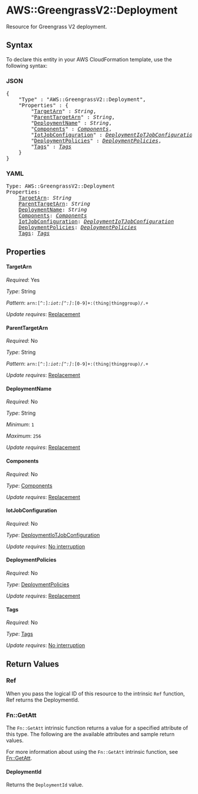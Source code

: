 # AWS::GreengrassV2::Deployment

Resource for Greengrass V2 deployment.

## Syntax

To declare this entity in your AWS CloudFormation template, use the following syntax:

### JSON

<pre>
{
    "Type" : "AWS::GreengrassV2::Deployment",
    "Properties" : {
        "<a href="#targetarn" title="TargetArn">TargetArn</a>" : <i>String</i>,
        "<a href="#parenttargetarn" title="ParentTargetArn">ParentTargetArn</a>" : <i>String</i>,
        "<a href="#deploymentname" title="DeploymentName">DeploymentName</a>" : <i>String</i>,
        "<a href="#components" title="Components">Components</a>" : <i><a href="components.md">Components</a></i>,
        "<a href="#iotjobconfiguration" title="IotJobConfiguration">IotJobConfiguration</a>" : <i><a href="deploymentiotjobconfiguration.md">DeploymentIoTJobConfiguration</a></i>,
        "<a href="#deploymentpolicies" title="DeploymentPolicies">DeploymentPolicies</a>" : <i><a href="deploymentpolicies.md">DeploymentPolicies</a></i>,
        "<a href="#tags" title="Tags">Tags</a>" : <i><a href="tags.md">Tags</a></i>
    }
}
</pre>

### YAML

<pre>
Type: AWS::GreengrassV2::Deployment
Properties:
    <a href="#targetarn" title="TargetArn">TargetArn</a>: <i>String</i>
    <a href="#parenttargetarn" title="ParentTargetArn">ParentTargetArn</a>: <i>String</i>
    <a href="#deploymentname" title="DeploymentName">DeploymentName</a>: <i>String</i>
    <a href="#components" title="Components">Components</a>: <i><a href="components.md">Components</a></i>
    <a href="#iotjobconfiguration" title="IotJobConfiguration">IotJobConfiguration</a>: <i><a href="deploymentiotjobconfiguration.md">DeploymentIoTJobConfiguration</a></i>
    <a href="#deploymentpolicies" title="DeploymentPolicies">DeploymentPolicies</a>: <i><a href="deploymentpolicies.md">DeploymentPolicies</a></i>
    <a href="#tags" title="Tags">Tags</a>: <i><a href="tags.md">Tags</a></i>
</pre>

## Properties

#### TargetArn

_Required_: Yes

_Type_: String

_Pattern_: <code>arn:[^:]*:iot:[^:]*:[0-9]+:(thing|thinggroup)/.+</code>

_Update requires_: [Replacement](https://docs.aws.amazon.com/AWSCloudFormation/latest/UserGuide/using-cfn-updating-stacks-update-behaviors.html#update-replacement)

#### ParentTargetArn

_Required_: No

_Type_: String

_Pattern_: <code>arn:[^:]*:iot:[^:]*:[0-9]+:(thing|thinggroup)/.+</code>

_Update requires_: [Replacement](https://docs.aws.amazon.com/AWSCloudFormation/latest/UserGuide/using-cfn-updating-stacks-update-behaviors.html#update-replacement)

#### DeploymentName

_Required_: No

_Type_: String

_Minimum_: <code>1</code>

_Maximum_: <code>256</code>

_Update requires_: [Replacement](https://docs.aws.amazon.com/AWSCloudFormation/latest/UserGuide/using-cfn-updating-stacks-update-behaviors.html#update-replacement)

#### Components

_Required_: No

_Type_: <a href="components.md">Components</a>

_Update requires_: [Replacement](https://docs.aws.amazon.com/AWSCloudFormation/latest/UserGuide/using-cfn-updating-stacks-update-behaviors.html#update-replacement)

#### IotJobConfiguration

_Required_: No

_Type_: <a href="deploymentiotjobconfiguration.md">DeploymentIoTJobConfiguration</a>

_Update requires_: [No interruption](https://docs.aws.amazon.com/AWSCloudFormation/latest/UserGuide/using-cfn-updating-stacks-update-behaviors.html#update-no-interrupt)

#### DeploymentPolicies

_Required_: No

_Type_: <a href="deploymentpolicies.md">DeploymentPolicies</a>

_Update requires_: [Replacement](https://docs.aws.amazon.com/AWSCloudFormation/latest/UserGuide/using-cfn-updating-stacks-update-behaviors.html#update-replacement)

#### Tags

_Required_: No

_Type_: <a href="tags.md">Tags</a>

_Update requires_: [No interruption](https://docs.aws.amazon.com/AWSCloudFormation/latest/UserGuide/using-cfn-updating-stacks-update-behaviors.html#update-no-interrupt)

## Return Values

### Ref

When you pass the logical ID of this resource to the intrinsic `Ref` function, Ref returns the DeploymentId.

### Fn::GetAtt

The `Fn::GetAtt` intrinsic function returns a value for a specified attribute of this type. The following are the available attributes and sample return values.

For more information about using the `Fn::GetAtt` intrinsic function, see [Fn::GetAtt](https://docs.aws.amazon.com/AWSCloudFormation/latest/UserGuide/intrinsic-function-reference-getatt.html).

#### DeploymentId

Returns the <code>DeploymentId</code> value.

